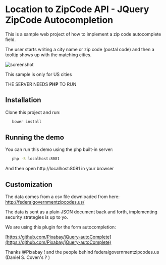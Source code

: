 # Location to ZipCode API - JQuery ZipCode Autocompletion #

This is a sample web project of how to implement a zip code autocomplete field.
 
The user starts writing a city name or zip code (postal code) and then a tooltip shows up with the matching cities.

![screenshot](https://k60.kn3.net/1/5/F/7/3/7/0C1.jpg)

This sample is only for US cities

THE SERVER NEEDS **PHP** TO RUN


## Installation ##

Clone this project and run:
```bash
   bower install
   ``` 


## Running the demo ##
You can run this demo using the php built-in server:    
   
```bash
   php -S localhost:8081
   ``` 

And then open http://localhost:8081 in your browser
    
## Customization ##

The data comes from a csv file downloaded from here: http://federalgovernmentzipcodes.us/

The data is sent as a plain JSON document back and forth, implementing security strategies is up to yo.

We are using this plugin for the form autocompletion:

[https://github.com/Pixabay/jQuery-autoComplete](https://github.com/Pixabay/jQuery-autoComplete)

Thanks @Pixabay ! and the people behind federalgovernmentzipcodes.us (Daniel S. Coven's ? )
